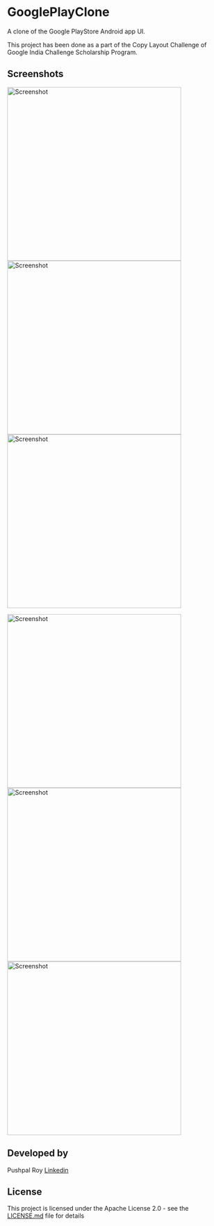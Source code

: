 # GooglePlayClone

A clone of the Google PlayStore Android app UI.

This project has been done as a part of the Copy Layout Challenge of Google India Challenge Scholarship Program.

## Screenshots

<img src="/images/screenshot_1.png" height="400" alt="Screenshot"/>       <img src="/images/screenshot_2.png" height="400" alt="Screenshot"/>      <img src="/images/screenshot_3.png" height="400" alt="Screenshot"/>

<img src="/images/screenshot_4.png" height="400" alt="Screenshot"/>       <img src="/images/screenshot_5.png" height="400" alt="Screenshot"/>      <img src="/images/screenshot_6.png" height="400" alt="Screenshot"/>

## Developed by

Pushpal Roy [Linkedin](https://www.linkedin.com/in/pushpalroy/)

## License

This project is licensed under the Apache License 2.0 - see the [LICENSE.md](/LICENSE) file for details
